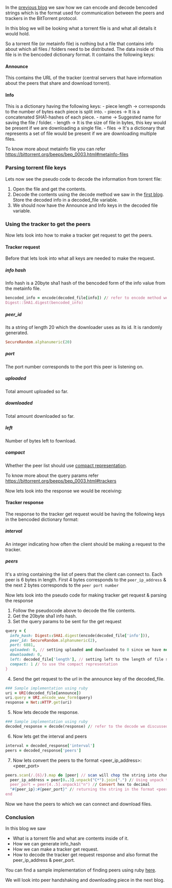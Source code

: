 In the [previous blog](/lets_implement_bittorrent_from_scratch_part_0) we saw how we can encode and decode bencoded strings which is the format used for communication between the peers and trackers in the BitTorrent protocol.

In this blog we will be looking what a torrent file is and what all details it would hold.

So a torrent file (or metainfo file) is nothing but a file that contains info about which all files / folders need to be distributed. The data inside of this file is in the bencoded dictionary format.
It contains the following keys:
#### Announce
This contains the URL of the tracker (central servers that have information about the peers that share and download torrent).
#### Info 
This is a dictionary having the following keys:
    -  piece length -> corresponds to the number of bytes each piece is split into.
    -  pieces -> It is a concatenated SHA1-hashes of each piece.
    -  name -> Suggested name for saving the file / folder.
    -  length -> It is the size of file in bytes, this key would be present if we are downloading a single file.
    -  files -> It's a dictionary that represents a set of file would be present if we are downloading multiple files.

 To know more about metainfo file you can refer https://bittorrent.org/beeps/bep_0003.html#metainfo-files

### Parsing torrent file keys
 Lets now see the pseudo code to decode the information from torrent file:

 1. Open the file and get the contents.
 2. Decode the contents using the decode method we saw in the [first blog](lets_implement_bittorrent_from_scratch_part_0). Store the decoded info in a decoded_file variable.
 3. We should now have the Announce and Info keys in the decoded file variable.

### Using the tracker to get the peers

Now lets look into how to make a tracker get request to get the peers.

#### Tracker request
Before that lets look into what all keys are needed to make the request.
##### info hash
Info hash is a 20byte sha1 hash of the bencoded form of the info value from the metainfo file.
```ruby
bencoded_info = encode(decoded_file[info]) // refer to encode method we saw in the first blog
Digest::SHA1.digest(bencoded_info)
```

##### peer_id
Its a string of length 20 which the downloader uses as its id. It is randomly generated.
```ruby
SecureRandom.alphanumeric(20)
```

##### port
The port number corresponds to the port this peer is listening on.

##### uploaded
Total amount uploaded so far.

##### downloaded
Total amount downloaded so far.

##### left
Number of bytes left to fownload.

##### compact
Whether the peer list should use [compact representation](bittorrent.org/beeps/bep_0023.html).

To know more about the query params refer https://bittorrent.org/beeps/bep_0003.html#trackers

Now lets look into the response we would be receiving:

#### Tracker response
The response to the tracker get request would be having the following keys in the bencoded dictionary format:
##### interval
An integer indicating how often the client should be making a request to the tracker.

##### peers
It's a string containing the list of peers that the client can connect to.
Each peer is 6 bytes in length. First 4 bytes corresponds to the `peer_ip_address` & the next 2 bytes corresponds to the `peer port number`

Now lets look into the pseudo code for making tracker get request & parsing the response

1. Follow the pseudocode above to decode the file contents.
2. Get the 20byte sha1 info hash.
3. Set the query params to be sent for the get request
```ruby
query = {
  info_hash: Digest::SHA1.digest(encode(decoded_file['info'])),
  peer_id: SecureRandom.alphanumeric(2),
  port: 6881,
  uploaded: 0, // setting uploaded and downloaded to 0 since we have not uploaded or downloaded anything
  downloaded: 0,
  left: decoded_file['length'], // setting left to the length of file since we have not downloaded anything
  compact: 1 // to use the compact representation
}
```
4. Send the get request to the url in the announce key of the decoded_file.
```ruby
### Sample implementation using ruby
uri = URI(decoded_file[announce])
uri.query = URI.encode_www_form(query)
response = Net::HTTP.get(uri)
```

5. Now lets decode the response.
```ruby
### Sample implementation using ruby
decoded_response = decode(response) // refer to the decode we discussed in the first blog.
```

6. Now lets get the interval and peers
```ruby
interval = decoded_response['interval']
peers = decoded_response['peers']
```
7. Now lets convert the peers to the format <peer_ip_address>:<peer_port>
```ruby
peers.scan(/.{6}/).map do |peer| // scan will chop the string into chunks of given length, here it is 6
  peer_ip_address = peer[0..3].unpack("C*").join(".") // Using unpack to convert the string which in hex form to decimal form (8 bit unsigned) * represents the number of elements can be any we could also use 4 here since we know peer address is 4 bytes in length.
  peer_port = peer[4..5].unpack1("n") // Convert hex to decimal
  "#{peer_ip}:#{peer_port}" // returning the string in the format <peer_ip>:<peer_port>
end
```

Now we have the peers to which we can connect and download files.

### Conclusion
In this blog we saw 
- What is a torrent file and what are contents inside of it.
- How we can generate info_hash
- How we can make a tracker get request.
- How to decode the tracker get request response and also format the peer_ip_address & peer_port.

You can find a sample implementation of finding peers using ruby [here](https://github.com/abhirampai/codecrafters-bittorrent-ruby/blob/master/app/bit_torrent_client.rb#L36).

We will look into peer handshaking and downloading piece in the next blog.
